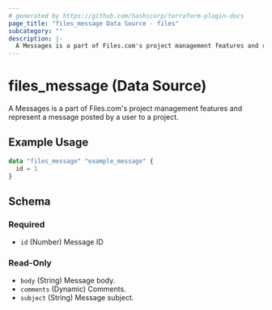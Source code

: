 ```yaml
---
# generated by https://github.com/hashicorp/terraform-plugin-docs
page_title: "files_message Data Source - files"
subcategory: ""
description: |-
  A Messages is a part of Files.com's project management features and represent a message posted by a user to a project.
---
```


# files_message (Data Source)

A Messages is a part of Files.com's project management features and represent a message posted by a user to a project.

## Example Usage

```terraform
data "files_message" "example_message" {
  id = 1
}
```

<!-- schema generated by tfplugindocs -->
## Schema

### Required

- `id` (Number) Message ID

### Read-Only

- `body` (String) Message body.
- `comments` (Dynamic) Comments.
- `subject` (String) Message subject.
